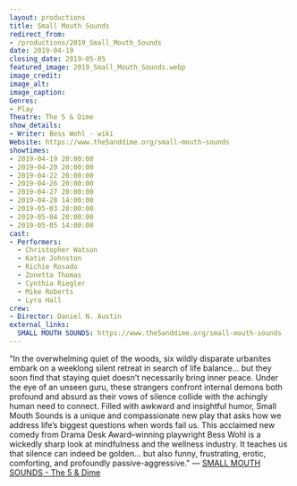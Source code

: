 ```yaml
---
layout: productions
title: Small Mouth Sounds
redirect_from:
- /productions/2019_Small_Mouth_Sounds
date: 2019-04-19
closing_date: 2019-05-05
featured_image: 2019_Small_Mouth_Sounds.webp
image_credit:
image_alt:
image_caption:
Genres: 
- Play
Theatre: The 5 & Dime
show_details:
- Writer: Bess Wohl - wiki
Website: https://www.the5anddime.org/small-mouth-sounds
showtimes:
- 2019-04-19 20:00:00
- 2019-04-20 20:00:00
- 2019-04-22 20:00:00
- 2019-04-26 20:00:00
- 2019-04-27 20:00:00
- 2019-04-28 14:00:00
- 2019-05-03 20:00:00
- 2019-05-04 20:00:00
- 2019-05-05 14:00:00
cast:
- Performers:
  - Christopher Watson
  - Katie Johnston
  - Richie Rosado
  - Zonetta Thomas
  - Cynthia Riegler
  - Mike Roberts
  - Lyra Hall
crew:
- Director: Daniel N. Austin
external_links:
  SMALL MOUTH SOUNDS: https://www.the5anddime.org/small-mouth-sounds
---
```

"In the overwhelming quiet of the woods, six wildly disparate urbanites embark on a weeklong silent retreat in search of life balance… but they soon find that staying quiet doesn’t necessarily bring inner peace. Under the eye of an unseen guru, these strangers confront internal demons both profound and absurd as their vows of silence collide with the achingly human need to connect. Filled with awkward and insightful humor, Small Mouth Sounds is a unique and compassionate new play that asks how we address life’s biggest questions when words fail us. This acclaimed new comedy from Drama Desk Award–winning playwright Bess Wohl is a wickedly sharp look at mindfulness and the wellness industry. It teaches us that silence can indeed be golden… but also funny, frustrating, erotic, comforting, and profoundly passive-aggressive." — [SMALL MOUTH SOUNDS - The 5 & Dime](https://www.the5anddime.org/small-mouth-sounds)
